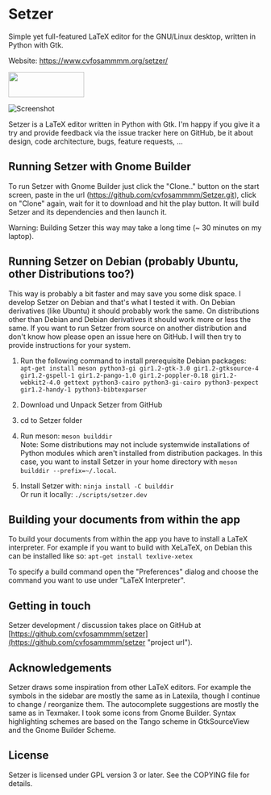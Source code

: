 # Setzer

Simple yet full-featured LaTeX editor for the GNU/Linux desktop, written in Python with Gtk.

Website: <a href="https://www.cvfosammmm.org/setzer/">https://www.cvfosammmm.org/setzer/</a>

<a href="https://flathub.org/apps/details/org.cvfosammmm.Setzer"><img src="https://www.cvfosammmm.org/setzer/images/flathub-badge-en.svg" width="150" height="50"></a>

![Screenshot](https://github.com/cvfosammmm/Setzer/raw/master/data/screenshot.png)

Setzer is a LaTeX editor written in Python with Gtk. I'm happy if you give it a try and provide feedback via the issue tracker here on GitHub, be it about design, code architecture, bugs, feature requests, ...

## Running Setzer with Gnome Builder

To run Setzer with Gnome Builder just click the "Clone.." button on the start screen, paste in the url (https://github.com/cvfosammmm/Setzer.git), click on "Clone" again, wait for it to download and hit the play button. It will build Setzer and its dependencies and then launch it.

Warning: Building Setzer this way may take a long time (~ 30 minutes on my laptop).

## Running Setzer on Debian (probably Ubuntu, other Distributions too?)

This way is probably a bit faster and may save you some disk space. I develop Setzer on Debian and that's what I tested it with. On Debian derivatives (like Ubuntu) it should probably work the same. On distributions other than Debian and Debian derivatives it should work more or less the same. If you want to run Setzer from source on another distribution and don't know how please open an issue here on GitHub. I will then try to provide instructions for your system.

1. Run the following command to install prerequisite Debian packages:<br />
`apt-get install meson python3-gi gir1.2-gtk-3.0 gir1.2-gtksource-4 gir1.2-gspell-1 gir1.2-pango-1.0 gir1.2-poppler-0.18 gir1.2-webkit2-4.0 gettext python3-cairo python3-gi-cairo python3-pexpect gir1.2-handy-1 python3-bibtexparser`

2. Download und Unpack Setzer from GitHub

3. cd to Setzer folder

4. Run meson: `meson builddir`<br />
Note: Some distributions may not include systemwide installations of Python modules which aren't installed from distribution packages. In this case, you want to install Setzer in your home directory with `meson builddir --prefix=~/.local`.

5. Install Setzer with: `ninja install -C builddir`<br />
Or run it locally: `./scripts/setzer.dev`

## Building your documents from within the app

To build your documents from within the app you have to install a LaTeX interpreter. For example if you want to build with XeLaTeX, on Debian this can be installed like so:
`apt-get install texlive-xetex`

To specify a build command open the "Preferences" dialog and choose the command you want to use under "LaTeX Interpreter".

## Getting in touch

Setzer development / discussion takes place on GitHub at [https://github.com/cvfosammmm/setzer](https://github.com/cvfosammmm/setzer "project url").

## Acknowledgements

Setzer draws some inspiration from other LaTeX editors. For example the symbols in the sidebar are mostly the same as in Latexila, though I continue to change / reorganize them. The autocomplete suggestions are mostly the same as in Texmaker. I took some icons from Gnome Builder. Syntax highlighting schemes are based on the Tango scheme in GtkSourceView and the Gnome Builder Scheme.

## License

Setzer is licensed under GPL version 3 or later. See the COPYING file for details.
